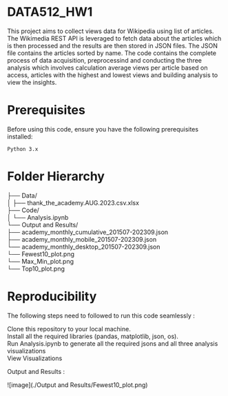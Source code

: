# DATA512_HW1

This project aims to collect views data for Wikipedia using list of articles. The Wikimedia REST API is leveraged to fetch data about the articles which is then processed and the results are then stored in JSON files. The JSON file contains the articles sorted by name. The code contains the complete process of data acquisition, preprocessind and conducting the three analysis which involves calculation average views per article based on access, articles with the highest and lowest views and building analysis to view the insights.

# Prerequisites
Before using this code, ensure you have the following prerequisites installed:

    Python 3.x

# Folder Hierarchy

├── Data/<br>
│   ├── thank_the_academy.AUG.2023.csv.xlsx<br>
├── Code/<br>
│   └── Analysis.ipynb<br>
└── Output and Results/<br>
    ├── academy_monthly_cumulative_201507-202309.json<br>
    ├── academy_monthly_mobile_201507-202309.json<br>
    └── academy_monthly_desktop_201507-202309.json<br>
    └── Fewest10_plot.png<br>
    └── Max_Min_plot.png<br>
    └── Top10_plot.png<br>

# Reproducibility

The following steps need to followed to run this code seamlessly :

Clone this repository to your local machine.<br>
Install all the required libraries (pandas, matplotlib, json, os).<br>
Run Analysis.ipynb to generate all the required jsons and all three analysis visualizations<br>
View Visualizations<br>


Output and Results :

![image](./Output and Results/Fewest10_plot.png)
